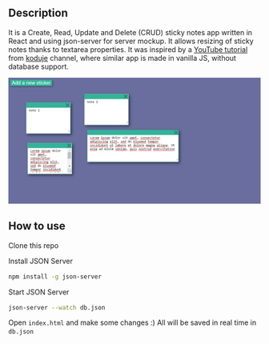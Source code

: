## Description

It is a Create, Read, Update and Delete (CRUD) sticky notes app written in React and using json-server for server mockup. It allows resizing of sticky notes thanks to textarea properties. It was inspired by a [YouTube tutorial](https://www.youtube.com/watch?v=dMQIVfY9hXc) from [koduje](https://www.youtube.com/channel/UCLLdzVN9P9lV8kmJhHsiuHA) channel, where similar app is made in vanilla JS, without database support.

![screenshot](images/preview.png)

## How to use

Clone this repo

Install JSON Server 

```bash
npm install -g json-server
```

Start JSON Server

```bash
json-server --watch db.json
```
Open `index.html` and make some changes :) All will be saved in real time in `db.json`
